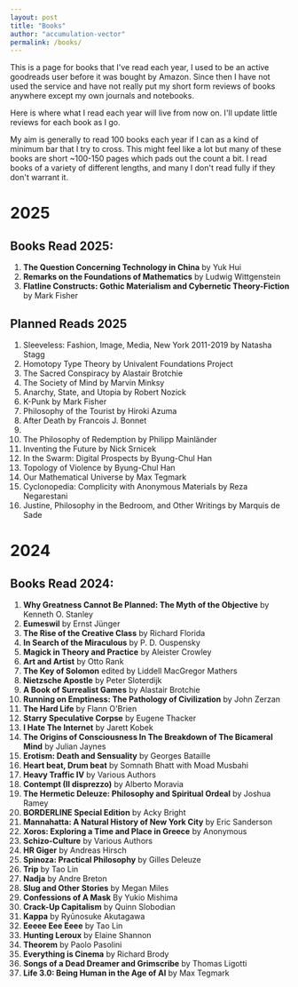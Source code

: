 ```yaml
---
layout: post
title: "Books"
author: "accumulation-vector"
permalink: /books/
---
```


This is a page for books that I've read each year, I used to be an active goodreads user before it was bought by Amazon. Since then I have not used the service and have not really put my short form reviews of books anywhere except my own journals and notebooks.

Here is where what I read each year will live from now on. I'll update little reviews for each book as I go.

My aim is generally to read 100 books each year if I can as a kind of minimum bar that I try to cross. This might feel like a lot but many of these books are short ~100-150 pages which pads out the count a bit. I read books of a variety of different lengths, and many I don't read fully if they don't warrant it.

# 2025

## Books Read 2025:
1. **The Question Concerning Technology in China** by Yuk Hui
2. **Remarks on the Foundations of Mathematics** by Ludwig Wittgenstein
3. **Flatline Constructs: Gothic Materialism and Cybernetic Theory-Fiction** by Mark Fisher

## Planned Reads 2025
1. Sleeveless: Fashion, Image, Media, New York 2011-2019 by Natasha Stagg
2. Homotopy Type Theory by Univalent Foundations Project
3. The Sacred Conspiracy by Alastair Brotchie
4. The Society of Mind by Marvin Minksy
5. Anarchy, State, and Utopia by Robert Nozick
6. K-Punk by Mark Fisher
7. Philosophy of the Tourist by Hiroki Azuma
8. After Death by Francois J. Bonnet
9. 
10. The Philosophy of Redemption by Philipp Mainländer
11. Inventing the Future by Nick Srnicek
12. In the Swarm: Digital Prospects by Byung-Chul Han
13. Topology of Violence by Byung-Chul Han
14. Our Mathematical Universe by Max Tegmark
15. Cyclonopedia: Complicity with Anonymous Materials by Reza Negarestani
16. Justine, Philosophy in the Bedroom, and Other Writings by Marquis de Sade


# 2024

## Books Read 2024: 

01. **Why Greatness Cannot Be Planned: The Myth of the Objective** by Kenneth O. Stanley
02. **Eumeswil** by Ernst Jünger
03. **The Rise of the Creative Class** by Richard Florida
04. **In Search of the Miraculous** by  P. D. Ouspensky 
05. **Magick in Theory and Practice** by Aleister Crowley
06. **Art and Artist** by Otto Rank
07. **The Key of Solomon** edited by Liddell MacGregor Mathers
08. **Nietzsche Apostle** by Peter Sloterdijk
09. **A Book of Surrealist Games** by Alastair Brotchie
10. **Running on Emptiness: The Pathology of Civilization** by John Zerzan
11. **The Hard Life** by Flann O'Brien
12. **Starry Speculative Corpse** by Eugene Thacker
13. **I Hate The Internet** by Jarett Kobek
14. **The Origins of Consciousness In The Breakdown of The Bicameral Mind** by Julian Jaynes
15. **Erotism: Death and Sensuality** by Georges Bataille
16. **Heart beat, Drum beat** by Somnath Bhatt with Moad Musbahi
17. **Heavy Traffic IV** by Various Authors
18. **Contempt (Il disprezzo)** by  Alberto Moravia 
19. **The Hermetic Deleuze: Philosophy and Spiritual Ordeal** by Joshua Ramey
20. **BORDERLINE Special Edition** by Acky Bright
21. **Mannahatta: A Natural History of New York City** by Eric Sanderson
22. **Xoros: Exploring a Time and Place in Greece** by Anonymous
23. **Schizo-Culture** by Various Authors
24. **HR Giger** by Andreas Hirsch 
25. **Spinoza: Practical Philosophy** by Gilles Deleuze
26. **Trip** by Tao Lin
27. **Nadja** by Andre Breton
28. **Slug and Other Stories** by Megan Miles
29. **Confessions of A Mask** By Yukio Mishima
30. **Crack-Up Capitalism** by Quinn Slobodian
31. **Kappa** by Ryūnosuke Akutagawa
32. **Eeeee Eee Eeee** by Tao Lin
33. **Hunting Leroux** by Elaine Shannon
34. **Theorem** by Paolo Pasolini
35. **Everything is Cinema** by Richard Brody
36. **Songs of a Dead Dreamer and Grimscribe** by Thomas Ligotti
37. **Life 3.0: Being Human in the Age of AI** by Max Tegmark 

